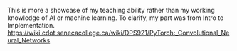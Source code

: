 This is more a showcase of my teaching ability rather than my working knowledge of AI or machine learning.
To clarify, my part was from Intro to Implementation.
https://wiki.cdot.senecacollege.ca/wiki/DPS921/PyTorch:_Convolutional_Neural_Networks
